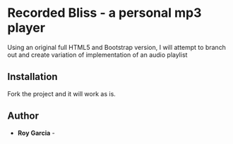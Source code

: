 # Recorded Bliss - a personal mp3 player

Using an original full HTML5 and Bootstrap version, I will attempt to branch out and create variation of implementation of an audio playlist

## Installation

Fork the project and it will work as is. 

## Author

* **Roy Garcia** - 


